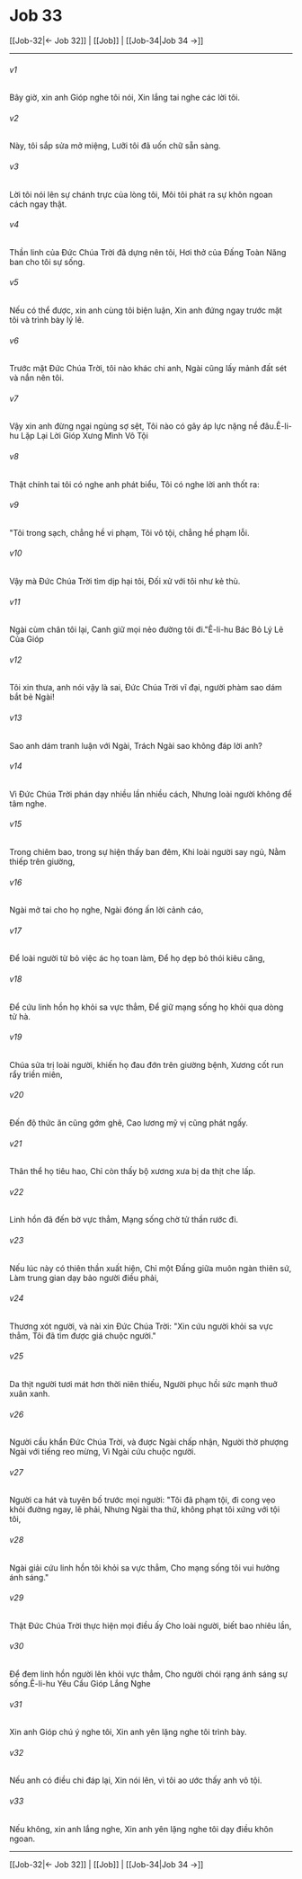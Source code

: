 # Job 33

[[Job-32|← Job 32]] | [[Job]] | [[Job-34|Job 34 →]]
***



###### v1 
Bây giờ, xin anh Gióp nghe tôi nói, Xin lắng tai nghe các lời tôi. 

###### v2 
Này, tôi sắp sửa mở miệng, Lưỡi tôi đã uốn chữ sẵn sàng. 

###### v3 
Lời tôi nói lên sự chánh trực của lòng tôi, Môi tôi phát ra sự khôn ngoan cách ngay thật. 

###### v4 
Thần linh của Đức Chúa Trời đã dựng nên tôi, Hơi thở của Đấng Toàn Năng ban cho tôi sự sống. 

###### v5 
Nếu có thể được, xin anh cùng tôi biện luận, Xin anh đứng ngay trước mặt tôi và trình bày lý lẽ. 

###### v6 
Trước mặt Đức Chúa Trời, tôi nào khác chi anh, Ngài cũng lấy mảnh đất sét và nắn nên tôi. 

###### v7 
Vậy xin anh đừng ngại ngùng sợ sệt, Tôi nào có gây áp lực nặng nề đâu.Ê-li-hu Lặp Lại Lời Gióp Xưng Mình Vô Tội 

###### v8 
Thật chính tai tôi có nghe anh phát biểu, Tôi có nghe lời anh thốt ra: 

###### v9 
"Tôi trong sạch, chẳng hề vi phạm, Tôi vô tội, chẳng hề phạm lỗi. 

###### v10 
Vậy mà Đức Chúa Trời tìm dịp hại tôi, Đối xử với tôi như kẻ thù. 

###### v11 
Ngài cùm chân tôi lại, Canh giữ mọi nẻo đường tôi đi."Ê-li-hu Bác Bỏ Lý Lẽ Của Gióp 

###### v12 
Tôi xin thưa, anh nói vậy là sai, Đức Chúa Trời vĩ đại, người phàm sao dám bắt bẻ Ngài! 

###### v13 
Sao anh dám tranh luận với Ngài, Trách Ngài sao không đáp lời anh? 

###### v14 
Vì Đức Chúa Trời phán dạy nhiều lần nhiều cách, Nhưng loài người không để tâm nghe. 

###### v15 
Trong chiêm bao, trong sự hiện thấy ban đêm, Khi loài người say ngủ, Nằm thiếp trên giường, 

###### v16 
Ngài mở tai cho họ nghe, Ngài đóng ấn lời cảnh cáo, 

###### v17 
Để loài người từ bỏ việc ác họ toan làm, Để họ dẹp bỏ thói kiêu căng, 

###### v18 
Để cứu linh hồn họ khỏi sa vực thẳm, Để giữ mạng sống họ khỏi qua dòng tử hà. 

###### v19 
Chúa sửa trị loài người, khiến họ đau đớn trên giường bệnh, Xương cốt run rẩy triền miên, 

###### v20 
Đến độ thức ăn cũng gớm ghê, Cao lương mỹ vị cũng phát ngấy. 

###### v21 
Thân thể họ tiêu hao, Chỉ còn thấy bộ xương xưa bị da thịt che lấp. 

###### v22 
Linh hồn đã đến bờ vực thẳm, Mạng sống chờ tử thần rước đi. 

###### v23 
Nếu lúc này có thiên thần xuất hiện, Chỉ một Đấng giữa muôn ngàn thiên sứ, Làm trung gian dạy bảo người điều phải, 

###### v24 
Thương xót người, và nài xin Đức Chúa Trời: "Xin cứu người khỏi sa vực thẳm, Tôi đã tìm được giá chuộc người." 

###### v25 
Da thịt người tươi mát hơn thời niên thiếu, Người phục hồi sức mạnh thuở xuân xanh. 

###### v26 
Người cầu khẩn Đức Chúa Trời, và được Ngài chấp nhận, Người thờ phượng Ngài với tiếng reo mừng, Vì Ngài cứu chuộc người. 

###### v27 
Người ca hát và tuyên bố trước mọi người: "Tôi đã phạm tội, đi cong vẹo khỏi đường ngay, lẽ phải, Nhưng Ngài tha thứ, không phạt tôi xứng với tội tôi, 

###### v28 
Ngài giải cứu linh hồn tôi khỏi sa vực thẳm, Cho mạng sống tôi vui hưởng ánh sáng." 

###### v29 
Thật Đức Chúa Trời thực hiện mọi điều ấy Cho loài người, biết bao nhiêu lần, 

###### v30 
Để đem linh hồn người lên khỏi vực thẳm, Cho người chói rạng ánh sáng sự sống.Ê-li-hu Yêu Cầu Gióp Lắng Nghe 

###### v31 
Xin anh Gióp chú ý nghe tôi, Xin anh yên lặng nghe tôi trình bày. 

###### v32 
Nếu anh có điều chi đáp lại, Xin nói lên, vì tôi ao ước thấy anh vô tội. 

###### v33 
Nếu không, xin anh lắng nghe, Xin anh yên lặng nghe tôi dạy điều khôn ngoan.

***
[[Job-32|← Job 32]] | [[Job]] | [[Job-34|Job 34 →]]
